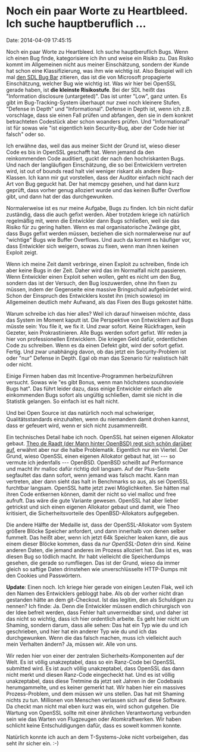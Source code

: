 Noch ein paar Worte zu Heartbleed. Ich suche hauptberuflich \...
================================================================

Date: 2014-04-09 17:45:15

Noch ein paar Worte zu Heartbleed. Ich suche hauptberuflich Bugs. Wenn
ich einen Bug finde, kategorisiere ich ihn und weise ein Risiko zu. Das
Risiko kommt im Allgemeinen nicht aus meiner Einschätzung, sondern der
Kunde hat schon eine Klassifizierung, was ihm wie wichtig ist. Also
Beispiel will ich mal [den SDL Bug
Bar](http://msdn.microsoft.com/en-us/library/windows/desktop/cc307404.aspx)
zitieren, das ist die von Microsoft propagierte Einschätzung, welcher
Bug wie wichtig ist. Was wir hier bei OpenSSL gerade haben, ist **die
kleinste Risikostufe**. Bei der SDL heißt das \"Information disclosure
(untargeted)\". Das ist unter \"Low\", ganz unten. Es gibt im
Bug-Tracking-System überhaupt nur zwei noch kleinere Stufen, \"Defense
in Depth\" und \"Informational\". Defense in Depth ist, wenn ich z.B.
vorschlage, dass sie einen Fall prüfen und abfangen, den sie in dem
konkret betrachteten Codestück aber schon woanders prüfen. Und
\"Informational\" ist für sowas wie \"ist eigentlich kein Security-Bug,
aber der Code hier ist falsch\" oder so.

Ich erwähne das, weil das aus meiner Sicht der Grund ist, wieso dieser
Code es bis in OpenSSL geschafft hat. Wenn jemand da den reinkommenden
Code auditiert, guckt der nach den hochriskanten Bugs. Und nach der
langläufigen Einschätzung, die so bei Entwicklern vertreten wird, ist
out of bounds read halt viel weniger riskant als andere Bug-Klassen. Ich
kann mir gut vorstellen, dass der Auditor einfach nicht nach der Art von
Bug geguckt hat. Der hat memcpy gesehen, und hat dann kurz geprüft, dass
vorher genug alloziert wurde und das keinen Buffer Overflow gibt, und
dann hat der das durchgewunken.

Normalerweise ist es nur meine Aufgabe, Bugs zu finden. Ich bin nicht
dafür zuständig, dass die auch gefixt werden. Aber trotzdem kriege ich
natürlich regelmäßig mit, wenn die Entwickler dann Bugs schließen, weil
sie das Risiko für zu gering halten. Wenn es mal organisatorische Zwänge
gibt, dass Bugs gefixt werden müssen, beziehen die sich normalerweise
nur auf \"wichtige\" Bugs wie Buffer Overflows. Und auch da kommt es
häufiger vor, dass Entwickler sich weigern, sowas zu fixen, wenn man
ihnen keinen Exploit zeigt.

Wenn ich meine Zeit damit verbringe, einen Exploit zu schreiben, finde
ich aber keine Bugs in der Zeit. Daher wird das im Normalfall nicht
passieren. Wenn Entwickler einen Exploit sehen wollen, geht es nicht um
den Bug, sondern das ist der Versuch, den Bug loszuwerden, ohne ihn
fixen zu müssen, indem der Gegenseite eine massive Bringschuld
aufgebürdet wird. Schon der Einspruch des Entwicklers kostet ihn (mich
sowieso) im Allgemeinen deutlich mehr Aufwand, als das Fixen des Bugs
gekostet hätte.

Warum schreibe ich das hier alles? Weil ich darauf hinweisen möchte,
dass das System im Moment kaputt ist. Die Perspektive von Entwicklern
auf Bugs müsste sein: You file it, we fix it. Und zwar sofort. Keine
Rückfragen, kein Gezeter, kein Prokrastinieren. Alle Bugs werden sofort
gefixt. Wir reden ja hier von professionellen Entwicklern. Die kriegen
Geld dafür, ordentlichen Code zu schreiben. Wenn es da einen Defekt
gibt, wird der sofort gefixt. Fertig. Und zwar unabhängig davon, ob das
jetzt ein Security-Problem ist oder \"nur\" Defense in Depth. Egal ob
man das Szenario für realistisch hält oder nicht.

Einige Firmen haben das mit Incentive-Programmen herbeizuführen
versucht. Sowas wie \"es gibt Bonus, wenn man höchstens soundsoviele
Bugs hat\". Das führt leider dazu, dass einige Entwickler einfach alle
einkommenden Bugs sofort als ungültig schließen, damit sie nicht in die
Statistik gelangen. So einfach ist es halt nicht.

Und bei Open Source ist das natürlich noch mal schwieriger,
Qualitätsstandards einzuhalten, wenn du niemandem damit drohen kannst,
dass er gefeuert wird, wenn er sich nicht zusammenreißt.

Ein technisches Detail habe ich noch. OpenSSL hat seinen eigenen
Allokator gebaut. [Theo de Raadt (der Mann hinter OpenBSD) regt sich
schön darüber
auf](http://article.gmane.org/gmane.os.openbsd.misc/211963), erwähnt
aber nur die halbe Problematik. Eigentlich nur ein Viertel. Der Grund,
wieso OpenSSL einen eigenen Allokator gebaut hat, ist --- so vermute ich
jedenfalls --- OpenBSD. OpenBSD scheißt auf Performance und macht ihr
malloc dafür richtig doll langsam. Auf der Plus-Seite segfaultet das
dann sofort, wenn jemand was falsch macht. Kann man vertreten, aber dann
sieht das halt in Benchmarks so aus, als sei OpenSSL furchtbar langsam.
OpenSSL hatte jetzt zwei Möglichkeiten. Sie hätten mal ihren Code
entkernen können, damit der nicht so viel malloc und free aufruft. Das
wäre die gute Variante gewesen. OpenSSL hat aber lieber getrickst und
sich einen eigenen Allokator gebaut und damit, wie Theo kritisiert, die
Sicherheitsvorteile des OpenBSD-Allokators aufgegeben.

Die andere Hälfte der Medaille ist, dass der OpenSSL-Allokator vom
System größere Blöcke Speicher anfordert, und dann innerhalb von denen
selber fummelt. Das heißt aber, wenn ich jetzt 64k Speicher leaken kann,
die aus einem dieser Blöcke kommen, dass da *nur OpenSSL-Daten* drin
sind. Keine anderen Daten, die jemand anderes im Prozess alloziert hat.
Das ist es, was diesen Bug so tödlich macht. Ihr habt vielleicht die
Speicherdumps gesehen, die gerade so rumfliegen. Das ist der Grund,
wieso da immer gleich so saftige Daten drinstehen wie unverschlüsselte
HTTP-Dumps mit den Cookies und Passwörtern.

**Update**: Einen noch. Ich kriege hier gerade von einigen Leuten Flak,
weil ich den Namen des Entwicklers gebloggt habe. Als ob der vorher
nicht dran gestanden hätte an dem git-Checkout. Ist das legitim, den als
Schuldigen zu nennen? Ich finde: Ja. Denn die Entwickler müssen endlich
chirurgisch von der Idee befreit werden, dass Fehler halt unvermeidbar
sind, und daher ist das nicht so wichtig, dass ich hier ordentlich
arbeite. Es geht hier nicht um Shaming, sondern darum, dass alle sehen:
Das hat ein Typ wie du und ich geschrieben, und hier hat ein anderer Typ
wie du und ich das durchgewunken. Wenn die das falsch machen, muss ich
vielleicht auch mein Verhalten ändern? Ja, müssen wir. Alle von uns.

Wir reden hier von einer der zentralen Sicherheits-Komponenten auf der
Welt. Es ist völlig unakzeptabel, dass so ein Ranz-Code bei OpenSSL
submitted wird. Es ist auch völlig unakzeptabel, dass OpenSSL das dann
nicht merkt und diesen Ranz-Code eingecheckt hat. Und es ist völlig
unakzeptabel, dass diese Tretmine da jetzt seit Jahren in der Codebasis
herumgammelte, und es keiner gemerkt hat. Wir haben hier ein massives
Prozess-Problem, und dem müssen wir uns stellen. Das hat mit Shaming
nichts zu tun. Millionen von Menschen verlassen sich auf diese Software.
Da checkt man nicht mal eben kurz was ein, wird schon gutgehen. Die
Wartung von OpenSSL sollte mit einer ähnlichen Verantwortung verbunden
sein wie das Warten von Flugzeugen oder Atomkraftwerken. Wir haben
schlicht keine Entschuldigungen dafür, dass es soweit kommen konnte.

Natürlich konnte ich auch an dem T-Systems-Joke nicht vorbeigehen, das
seht ihr sicher ein. :-)
